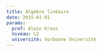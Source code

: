 ```yaml
---
title: Algèbre linéaire
date: 2015-01-01
params:
  prof: Alain Kraus
  niveau: L2
  université: Sorbonne Université
---
```


